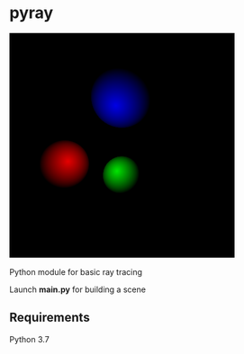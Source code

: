 # pyray

![result](https://github.com/ludehon/pyray/blob/dev/results/res1.png)

Python module for basic ray tracing

Launch **main.py** for building a scene

## Requirements
Python 3.7
